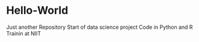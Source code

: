 # Hello-World
Just another Repository
Start of data science project
Code in Python and R
Trainin at NIIT
